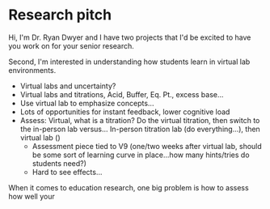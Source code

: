 # Research pitch

Hi, I'm Dr. Ryan Dwyer and I have two projects that I'd be excited to have you work on for your senior research. 

Second, I'm interested in understanding how students learn in virtual lab environments.

- Virtual labs and uncertainty?
- Virtual labs and titrations, Acid, Buffer, Eq. Pt., excess base...
- Use virtual lab to emphasize concepts...
- Lots of opportunities for instant feedback, lower cognitive load
- Assess: Virtual, what is a titration? Do the virtual titration, then switch to the in-person lab versus... In-person titration lab (do everything...), then virtual lab ()
    - Assessment piece tied to V9 (one/two weeks after virtual lab, should be some sort of learning curve in place...how many hints/tries do students need?)
    - Hard to see effects...


When it comes to education research, one big problem is how to assess how well your 